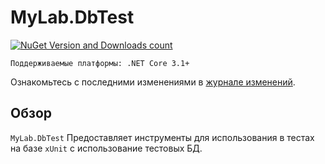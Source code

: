 # MyLab.DbTest
[![NuGet Version and Downloads count](https://buildstats.info/nuget/MyLab.DbTest)](https://www.nuget.org/packages/MyLab.DbTest)

```
Поддерживаемые платформы: .NET Core 3.1+
```
Ознакомьтесь с последними изменениями в [журнале изменений](/changelog.md).

## Обзор

`MyLab.DbTest` Предоставляет инструменты для использования в тестах на базе `xUnit` с использование тестовых БД.